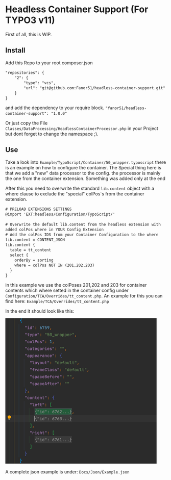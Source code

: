 # Headless Container Support (For TYPO3 v11)
First of all, this is WIP. 

## Install 
Add this Repo to your root composer.json 
```
"repositories": {
    "2": {
        "type": "vcs",
        "url": "git@github.com:Fanor51/headless-container-support.git"
    }
}
```
and add the dependency to your require block.
``
"fanor51/headless-container-support": "1.0.0"
``

Or just copy the File ``Classes/DataProcessing/HeadlessContainerProcessor.php`` in your Project but dont forget to change the namespace ;).

## Use 
Take a look into ``Example/TypoScript/Container/50_wrapper.typoscript`` there is an example on how to configure the container. 
The Special thing here is that we add a "new" data processor to the config. the processor is mainly the one from the container extension. Something was added only at the end

After this you need to overwrite the standard ``lib.content`` object with a where clause to exclude the "special" colPos´s from the container extension.
```
# PRELOAD EXTENSIONS SETTINGS
@import 'EXT:headless/Configuration/TypoScript/'

# Overwrite the default lib.content from the headless extension with added colPos where in YOUR Config Extension
# Add the colPos IDS from your Container Configuration to the where
lib.content = CONTENT_JSON
lib.content {
  table = tt_content
  select {
    orderBy = sorting
    where = colPos NOT IN (201,202,203)
  }
}
```

in this example we use the colPoses 201,202 and 203 for container contents which where setted in the container config under ``Configuration/TCA/Overrides/tt_content.php``.
An example for this you can find here: ``Example/TCA/Overrides/tt_content.php``

In the end it should look like this:

![image description](Docs/Assets/img.png)

A complete json example is under: ``Docs/Json/Example.json``